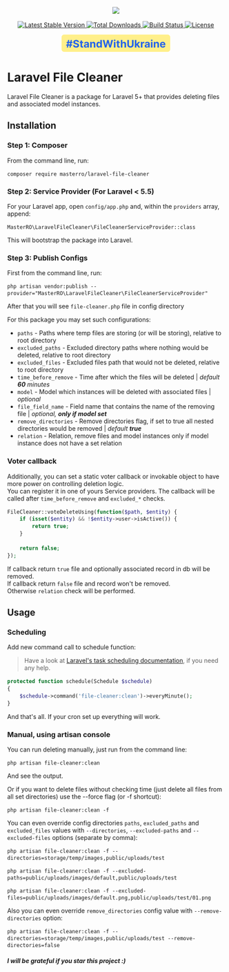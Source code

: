 <p align="center">
    <img src="https://raw.githubusercontent.com/laravel/art/master/logo-lockup/5%20SVG/2%20CMYK/1%20Full%20Color/laravel-logolockup-cmyk-red.svg">
</p>

<p align="center">
    <a href="https://packagist.org/packages/masterro/laravel-file-cleaner">
        <img src="https://img.shields.io/packagist/v/masterro/laravel-file-cleaner.svg?style=flat-rounded" alt="Latest Stable Version">
    </a>
    <a href="https://packagist.org/packages/masterro/laravel-file-cleaner">
        <img src="https://img.shields.io/packagist/dt/masterro/laravel-file-cleaner.svg?style=flat-rounded" alt="Total Downloads">
    </a>
    <a href="https://github.com/MasterRO94/laravel-file-cleaner/actions">
        <img src="https://github.com/MasterRO94/laravel-file-cleaner/workflows/Tests/badge.svg" alt="Build Status">
    </a>
    <a href="https://github.com/MasterRO94/laravel-file-cleaner/blob/master/LICENSE.txt">
        <img src="https://img.shields.io/github/license/MasterRO94/laravel-file-cleaner" alt="License">
    </a>
</p>

<p align="center">
    <a href="https://github.com/vshymanskyy/StandWithUkraine/blob/main/docs/README.md">
        <img src="https://raw.githubusercontent.com/vshymanskyy/StandWithUkraine/main/badges/StandWithUkraine.svg" alt="StandWithUkraine">
    </a>
</p>

# Laravel File Cleaner

Laravel File Cleaner is a package for Laravel 5+ that provides deleting files and associated model instances.

## Installation

### Step 1: Composer

From the command line, run:

```
composer require masterro/laravel-file-cleaner
```

### Step 2: Service Provider (For Laravel < 5.5)

For your Laravel app, open `config/app.php` and, within the `providers` array, append:

```
MasterRO\LaravelFileCleaner\FileCleanerServiceProvider::class
```

This will bootstrap the package into Laravel.

### Step 3: Publish Configs

First from the command line, run:

```
php artisan vendor:publish --provider="MasterRO\LaravelFileCleaner\FileCleanerServiceProvider"
```

After that you will see `file-cleaner.php` file in config directory

For this package you may set such configurations:
* `paths` - Paths where temp files are storing (or will be storing), relative to root directory
* `excluded_paths` -  Excluded directory paths where nothing would be deleted, relative to root directory
* `excluded_files` - Excluded files path that would not be deleted, relative to root directory
* `time_before_remove` - Time after which the files will be deleted | _default **60** minutes_
* `model` - Model which instances will be deleted with associated files | _optional_
* `file_field_name` - Field name that contains the name of the removing file | _optional, **only if model set**_
* `remove_directories` - Remove directories flag, if set to true all nested directories would be removed | _default **true**_
* `relation` - Relation, remove files and model instances only if model instance does not have a set relation

### Voter callback
Additionally, you can set a static voter callback or invokable object to have more power on controlling deletion logic.  
You can register it in one of yours Service providers. The callback will be called after `time_before_remove` and `excluded_*` checks.

```php
FileCleaner::voteDeleteUsing(function($path, $entity) {
    if (isset($entity) && !$entity->user->isActive()) {
        return true;
    }

    return false;
});
```

If callback return `true` file and optionally associated record in db will be removed.  
If callback return `false` file and record won't be removed.  
Otherwise `relation` check will be performed. 
   

## Usage

### Scheduling

Add new command call to schedule function:
> Have a look at [Laravel's task scheduling documentation](https://laravel.com/docs/scheduling), if you need any help.

```php
protected function schedule(Schedule $schedule)
{
    $schedule->command('file-cleaner:clean')->everyMinute();
}
```

And that's all. If your cron set up everything will work.


### Manual, using artisan console

You can run deleting manually, just run from the command line:
```
php artisan file-cleaner:clean
```
And see the output.


Or if you want to delete files without checking time (just delete all files from all set directories) use the --force flag (or -f shortcut):
```
php artisan file-cleaner:clean -f
```

You can even override config directories `paths`, `excluded_paths` and `excluded_files` values with `--directories`, `--excluded-paths` and `--excluded-files` options (separate by comma):
```
php artisan file-cleaner:clean -f --directories=storage/temp/images,public/uploads/test
```
```
php artisan file-cleaner:clean -f --excluded-paths=public/uploads/images/default,public/uploads/test
```
```
php artisan file-cleaner:clean -f --excluded-files=public/uploads/images/default.png,public/uploads/test/01.png
```


Also you can even override `remove_directories` config value with `--remove-directories` option:
```
php artisan file-cleaner:clean -f --directories=storage/temp/images,public/uploads/test --remove-directories=false
```

#### _I will be grateful if you star this project :)_
